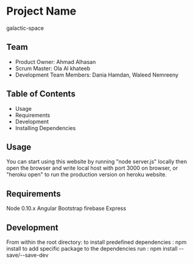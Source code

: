 # Project Name
galactic-space

## Team
- Product Owner: Ahmad Alhasan
- Scrum Master: Ola Al khateeb 
- Development Team Members: Dania Hamdan, Waleed Nemreeny

## Table of Contents
- Usage
- Requirements
- Development
- Installing Dependencies

## Usage
You can start using this website by running "node server.js" locally then open the browser and write local host with port 3000 on browser, or "heroku open" to run the production version on heroku website.

## Requirements
Node 0.10.x
Angular
Bootstrap
firebase
Express

## Development
From within the root directory:
 to install predefined dependencies : npm install
 to add specific package to the dependencies run : npm install --save/--save-dev <package-name>